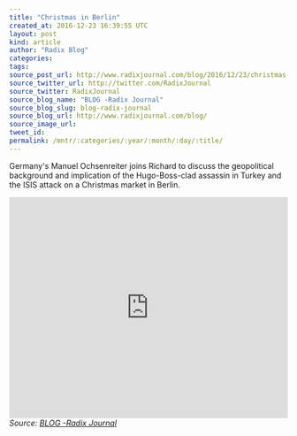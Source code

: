 ```yaml
---
title: "Christmas in Berlin"
created_at: 2016-12-23 16:39:55 UTC
layout: post
kind: article
author: "Radix Blog"
categories: 
tags: 
source_post_url: http://www.radixjournal.com/blog/2016/12/23/christmas-in-berlin
source_twitter_url: http://twitter.com/RadixJournal
source_twitter: RadixJournal
source_blog_name: "BLOG -Radix Journal"
source_blog_slug: blog-radix-journal
source_blog_url: http://www.radixjournal.com/blog/
source_image_url: 
tweet_id:
permalink: /mntr/:categories/:year/:month/:day/:title/
---
```

<p>Germany's Manuel Ochsenreiter joins Richard to discuss the geopolitical background and implication of the Hugo-Boss-clad assassin in Turkey and the ISIS attack on a Christmas market in Berlin.</p>
<iframe scrolling="no" src="https://w.soundcloud.com/player/?visual=true&amp;url=https%3A%2F%2Fapi.soundcloud.com%2Ftracks%2F299256061&amp;show_artwork=true&amp;callback=YUI.Env.JSONP.yui_3_17_2_1_1482510287105_25755&amp;wmode=opaque" width="100%" frameborder="no" height="400"></iframe><div class="">
    <i>Source: <a href="http://www.radixjournal.com/blog/">BLOG -Radix Journal</a></i>
</div>
